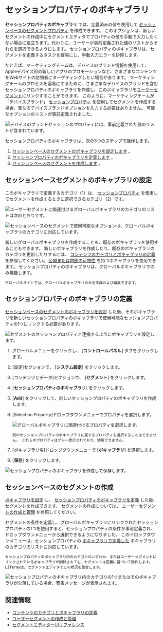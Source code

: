 # セッションプロパティのボキャブラリ

**セッションプロパティのボキャブラリ** では、定義済みの値を使用して [セッションベースのセグメントプロパティ](../../site-building/personalizing-site-experience/segmentation/segments-editor-ui-reference.md#session-properties) を作成できます。 このオプションは、新しいセグメントの作成中にセグメントエディタでプロパティの値を手動で入力したくない場合に役立ちます。代わりに、ユーザーが事前定義された値のリストからそれらを選択できるようにします。 セッションプロパティのボキャブラリは、セグメントを定義するタスクを容易にし、手動入力エラーを排除します。

たとえば、マーケティングチームは、デバイスのブランド情報を使用して、Appleデバイス用の新しいアプリのプロモーションなど、さまざまなコンテンツをWebサイトの訪問者にターゲティングしたい場合があります。 マーケティングチームのプロセスを容易にするために、さまざまなデバイスのブランドを含むセッションプロパティのボキャブラリを作成し、このボキャブラリを[ユーザーセグメント](../../site-building/personalizing-site-experience/segmentation/creating-and-managing-user-segments.md)にリンクすることができます。 このように、マーケティングチームが「デバイスブランド」 [セッションプロパティ](../../site-building/personalizing-site-experience/segmentation/segments-editor-ui-reference.md#session-properties) を使用してセグメントを作成する場合、異なるデバイスブランドオプションを入力する必要はありません。 可能なオプションのリストが事前定義されました。

![デバイスのブランドセッションのプロパティには、事前定義された値のリストが含まれています。](./session-property-vocabularies/images/07.png)

セッションプロパティのボキャブラリは、次の3つのステップで操作します。

1.  [セッションベースのセグメントのボキャブラリを設定します](#configure-the-vocabulary-for-the-session-based-segment) 。
2.  [セッションプロパティのボキャブラリを定義します](#defining-the-session-property-vocabulary) 。
3.  [セッションベースのセグメントを作成します](#creating-the-session-based-segment) 。

<a name="configuring-the-vocabulary-for-the-session-based-segment" />

## セッションベースセグメントのボキャブラリの設定

このボキャブラリで定義するカテゴリ（1）は、 [セッションプロパティ](../../site-building/personalizing-site-experience/segmentation/segments-editor-ui-reference.md#session-properties) を使用してセグメントを作成するときに選択できるカテゴリ（2）です。

![ユーザーセグメントに関連付けるグローバルボキャブラリのカテゴリのリストは次のとおりです。](./session-property-vocabularies/images/01.png)

![セッションベースのセグメントで使用可能なオプションは、グローバルボキャブラリのカテゴリに対応しています。](./session-property-vocabularies/images/02.png)

新しいグローバルボキャブラリを作成することも、既存のボキャブラリを使用することもできます。 新しいボキャブラリを作成したり、既存のボキャブラリのカテゴリを更新したりするには、 [コンテンツのカテゴリとボキャブラリの定義](./defining-categories-and-vocabularies-for-content.md) を参照してください。 [公開または内部の可視性](./organizing-content-with-categories-and-tags.md#vocabulary-visibility) を持つボキャブラリを使用できます。 セッションプロパティのボキャブラリは、グローバルボキャブラリでのみ機能します。

```{note}
グローバルサイトでは、グローバルボキャブラリのみを作成および編集できます。
```

<a name="defining-the-session-property-vocabulary" />

## セッションプロパティのボキャブラリの定義

[セッションベースのセグメントのボキャブラリを設定](#configuring-the-vocabulary-for-the-session-based-segment) した後、そのボキャブラリを新しいセッションプロパティのボキャブラリで使用可能なセッションプロパティの1つにリンクする必要があります。

![セグメントのセッションプロパティと連携するようにボキャブラリを設定します。](./session-property-vocabularies/images/03.png)

1.  グローバルメニューをクリックし、 [**コントロールパネル**] タブをクリックします。

2.  [設定]セクションで、 [**システム設定**] をクリックします。

3.  [コンテンツとデータ]セクションで、 [**セグメント**] をクリックします。

4. [**セッションプロパティのボキャブラリ**] をクリックします。

5. [**Add**] をクリックして、新しいセッションプロパティのボキャブラリを作成します。

6.  [Selection Property]ドロップダウンメニューでプロパティを選択します。

    ![グローバルボキャブラリに関連付けるプロパティを選択します。](./session-property-vocabularies/images/06.png)

    ```{note}
    別のセッションプロパティのボキャブラリに属するプロパティを選択することはできません。 これらのプロパティはグレー表示されており、使用できません。
    ```

7.  [ボキャブラリ名]ドロップダウンメニューで [**ボキャブラリ**] を選択します。

8. [**保存**] をクリックします。

![セッションプロパティのボキャブラリを作成して保存します。](./session-property-vocabularies/images/05.gif)

<a name="creating-the-session-based-segment" />

## セッションベースのセグメントの作成

[ボキャブラリを設定](#configuring-the-vocabulary-for-the-session-based-segment) し、 [セッションプロパティのボキャブラリを定義](#defining-the-session-property-vocabulary) した後、セグメントを作成できます。 セグメントの作成については、 [ユーザーセグメントの作成と管理](../../site-building/personalizing-site-experience/segmentation/creating-and-managing-user-segments.md#creating-user-segments) を参照してください。

セグメントの条件を定義し、グローバルボキャブラリにリンクされたセッションプロパティの1つを使用すると、セッションプロパティの条件が事前定義され、ドロップダウンメニューから選択できるようになりました。 このドロップダウンメニューは、セッションプロパティの [ボキャブラリで定義した](#defining-the-session-property-vocabulary) ボキャブラリのカテゴリのリストに対応しています。

```{important}
セッションプロパティのボキャブラリ内のカテゴリのいずれか、またはユーザーセグメントにリンクされているボキャブラリが削除されても、セグメントは定義に基づいて動作します。 Liferayは、セグメントエディタでこの状況を警告します。
```

![セッションプロパティのボキャブラリ内のカテゴリの1つまたはそのボキャブラリが欠落している場合、警告メッセージが表示されます。](./session-property-vocabularies/images/08.png)

<a name="related-information" />

## 関連情報

  - [コンテンツのカテゴリとボキャブラリの定義](./defining-categories-and-vocabularies-for-content.md)
  - [ユーザーセグメントの作成と管理](../../site-building/personalizing-site-experience/segmentation/creating-and-managing-user-segments.md#creating-user-segments)
  - [セグメントエディターUIリファレンス](../../site-building/personalizing-site-experience/segmentation/segments-editor-ui-reference.md)
